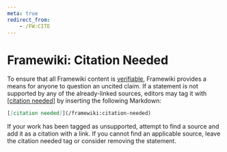 ```yaml
---
meta: true
redirect_from:
    - /FW:CITE
---
```

# Framewiki: Citation Needed
To ensure that all Framewiki content is [verifiable](/framewiki:guidelines#verifiability), Framewiki provides a means for anyone to question an uncited claim. If a statement is not supported by any of the already-linked sources, editors may tag it with [[citation needed]](/framewiki:citation-needed) by inserting the following Markdown:

```md
[[citation needed]](/framewiki:citation-needed)
```

If your work has been tagged as unsupported, attempt to find a source and add it as a citation with a link. If you cannot find an applicable source, leave the citation needed tag or consider removing the statement.